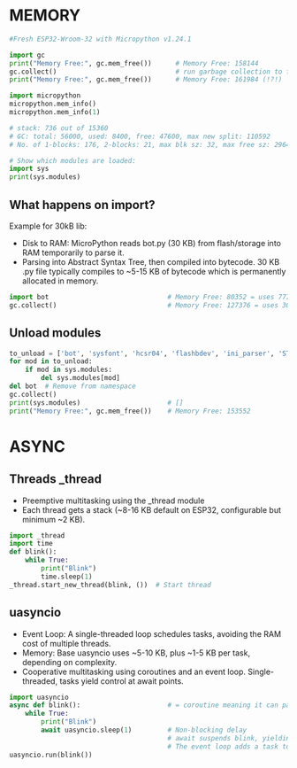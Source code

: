# MEMORY

```python
#Fresh ESP32-Wroom-32 with Micropython v1.24.1

import gc
print("Memory Free:", gc.mem_free())      # Memory Free: 158144
gc.collect()                              # run garbage collection to free ram
print("Memory Free:", gc.mem_free())      # Memory Free: 161984 (!?!)

import micropython
micropython.mem_info()
micropython.mem_info(1)

# stack: 736 out of 15360
# GC: total: 56000, used: 8400, free: 47600, max new split: 110592
# No. of 1-blocks: 176, 2-blocks: 21, max blk sz: 32, max free sz: 2964

# Show which modules are loaded:
import sys
print(sys.modules)

```

## What happens on import?

Example for 30kB lib:

- Disk to RAM: MicroPython reads bot.py (30 KB) from flash/storage into RAM temporarily to parse it.
- Parsing into Abstract Syntax Tree, then compiled into bytecode. 30 KB .py file typically compiles to ~5-15 KB of bytecode which is permanently allocated in memory.

```python
import bot                              # Memory Free: 80352 = uses 77791bytes
gc.collect()                            # Memory Free: 127376 = uses 30768bytes
```

## Unload modules

```python
to_unload = ['bot', 'sysfont', 'hcsr04', 'flashbdev', 'ini_parser', 'ST7735']
for mod in to_unload:
    if mod in sys.modules:
        del sys.modules[mod]
del bot  # Remove from namespace
gc.collect()
print(sys.modules)                      # []
print("Memory Free:", gc.mem_free())    # Memory Free: 153552
```

# ASYNC

## Threads _thread

- Preemptive multitasking using the _thread module
- Each thread gets a stack (~8-16 KB default on ESP32, configurable but minimum ~2 KB).

```python
import _thread
import time
def blink():
    while True:
        print("Blink")
        time.sleep(1)
_thread.start_new_thread(blink, ())  # Start thread
```



## uasyncio 

- Event Loop: A single-threaded loop schedules tasks, avoiding the RAM cost of multiple threads.
- Memory: Base uasyncio uses ~5-10 KB, plus ~1-5 KB per task, depending on complexity.
- Cooperative multitasking using coroutines and an event loop. Single-threaded, tasks yield control at await points.

```python
import uasyncio
async def blink():                      # = coroutine meaning it can pause execution (yield control) at specific points (e.g., await) and resume later.
    while True:
        print("Blink")
        await uasyncio.sleep(1)         # Non-blocking delay
                                        # await suspends blink, yielding control back to the event loop.
                                        # The event loop adds a task to wake blink after 1 second, using a timer (no busy-waiting).
uasyncio.run(blink())
```
